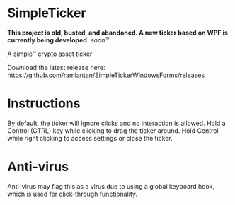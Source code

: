 # SimpleTicker
**This project is old, busted, and abandoned. A new ticker based on WPF is currently being developed.** *soon™*

A simple™ crypto asset ticker

Download the latest release here:
https://github.com/ramlantan/SimpleTickerWindowsForms/releases


# Instructions
By default, the ticker will ignore clicks and no interaction is allowed.
Hold a Control (CTRL) key while clicking to drag the ticker around. Hold Control while right clicking to access settings or close the ticker.

# Anti-virus
Anti-virus may flag this as a virus due to using a global keyboard hook, which is used for click-through functionality.
